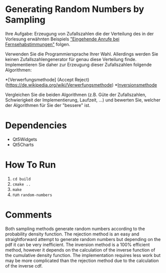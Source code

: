 # Generating Random Numbers by Sampling

Ihre Aufgabe: Erzeugung von Zufallszahlen die der Verteilung des in der Vorlesung erwähnten Beispiels ["Eingehende Anrufe bei Fernsehabstimmungen"](https://de.wikibooks.org/wiki/Statistik:_Stetige_Zufallsvariablen) folgen.

Verwenden Sie die Programmiersprache Ihrer Wahl. Allerdings werden Sie keinen Zufallszahlengenerator für genau diese Verteilung finde. Implementieren Sie daher zur Erzeugung dieser Zufallszahlen folgende Algorithmen:

*[Verwerfungsmethode] (Accept Reject)(https://de.wikipedia.org/wiki/Verwerfungsmethode)
*[Inversionsmethode](https://de.wikipedia.org/wiki/Inversionsmethode)

Vergleichen Sie die beiden Algorithmen (z.B. Güte der Zufallszahlen, Schwierigkeit der Implementierung, Laufzeit, ...) und bewerten Sie, welcher der Algorithmen für Sie der "bessere" ist. 

# Dependencies
* Qt5Widgets
* Qt5Charts

# How To Run
1. `cd build`
2. `cmake ..`
3. `make`
4. run `random-numbers`

# Comments
Both sampling methods generate random numbers according to the probability density function.
The rejection method is an easy and straightforward attempt to generate random numbers but depending on the
pdf it can be very inefficient.
The inversion method is a 100% efficient method, however it depends on the calculation of the inverse function of the
cumulative density function. The implementation requires less work but may be more complicated than the rejection method
due to the calculation of the inverse cdf.
